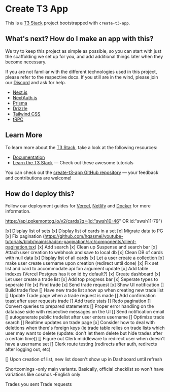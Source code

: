 # Create T3 App

This is a [T3 Stack](https://create.t3.gg/) project bootstrapped with `create-t3-app`.

## What's next? How do I make an app with this?

We try to keep this project as simple as possible, so you can start with just the scaffolding we set up for you, and add additional things later when they become necessary.

If you are not familiar with the different technologies used in this project, please refer to the respective docs. If you still are in the wind, please join our [Discord](https://t3.gg/discord) and ask for help.

- [Next.js](https://nextjs.org)
- [NextAuth.js](https://next-auth.js.org)
- [Prisma](https://prisma.io)
- [Drizzle](https://orm.drizzle.team)
- [Tailwind CSS](https://tailwindcss.com)
- [tRPC](https://trpc.io)

## Learn More

To learn more about the [T3 Stack](https://create.t3.gg/), take a look at the following resources:

- [Documentation](https://create.t3.gg/)
- [Learn the T3 Stack](https://create.t3.gg/en/faq#what-learning-resources-are-currently-available) — Check out these awesome tutorials

You can check out the [create-t3-app GitHub repository](https://github.com/t3-oss/create-t3-app) — your feedback and contributions are welcome!

## How do I deploy this?

Follow our deployment guides for [Vercel](https://create.t3.gg/en/deployment/vercel), [Netlify](https://create.t3.gg/en/deployment/netlify) and [Docker](https://create.t3.gg/en/deployment/docker) for more information.

https://api.pokemontcg.io/v2/cards?q=(id:"swsh10-46" OR id:"swsh11-79")

[x] Display list of sets
[x] Display list of cards in a set
[x] Migrate data to PG
[x] Fix pagination (https://github.com/hqasmei/youtube-tutorials/blob/main/shadcn-pagination/src/components/client-pagination.tsx)
[x] Add search
[x] Clean up Suspense and search bar
[x] Attach user creation to webhook and save to local db
[x] Clean DB of cards with null data
[x] Display list of all cards
[x] Let a user create a collection
[x] make user create username upon creation (redirect until done)
[x] Fix set list and card to accommodate api fxn argument update
[x] Add table indexes (Vercel Postgres has it on id by default?)
[x] Create dashboard
[x] Let user create a trade list
[x] Add top progress bar
[x] Seperate types to seperate file
[x] Find trade
[x] Send trade request
[x] Show UI notification
[] Build trade flow
[] Have new trade list show up when creating new trade list
[] Update Trade page when a trade request is made
[] Add confirmation toast after user requests trade
[] Add trade stats
[] Redo pagination
[] Convert queries to prepared statements
[] Proper error handling on the database side with respective messages on the UI
[] Send notification email
[] autogenerate public tradelist after user enters username
[] Optimize trade search
[] Realtime updates on trade page
[x] Consider how to deal with deletions when there's foreign keys (ie trade table relies on trade lists which user may want to delete (update: don't let them delete but hide trades after a certain time))
[] Figure out Clerk middleware to redirect user when doesn't have a username set
[] Clerk route testing (redirects after auth, redirects after logging out, etc)

[] Upon creation of list, new list doesn't show up in Dashboard until refresh

Shortcomings
-only main variants. Basically, official checklist so won't have variations like cosmos
-English only

Trades you sent
Trade requests
